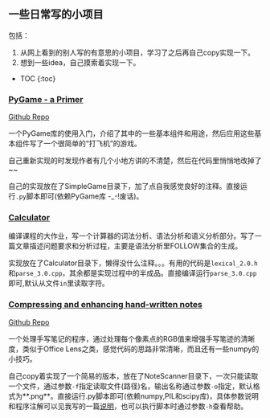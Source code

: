 ## 一些日常写的小项目

包括：

1. 从网上看到的别人写的有意思的小项目，学习了之后再自己copy实现一下。
2. 想到一些idea，自己摸索着实现一下。

* TOC
{:toc}

### <a href="https://realpython.com/blog/python/pygame-a-primer/" target="_blank">PyGame - a Primer</a>
<a href="https://github.com/realpython/pygame-primer" target="_blank">Github Repo</a>

一个PyGame库的使用入门，介绍了其中的一些基本组件和用途，然后应用这些基本组件写了一个很简单的“打飞机”的游戏。

自己重新实现的时发现作者有几个小地方讲的不清楚，然后在代码里悄悄地改掉了~~

自己的实现放在了SimpleGame目录下，加了点自我感觉良好的注释。直接运行`.py`脚本即可(依赖PyGame库 -_-!废话)。


### <a href="http://ycoronene.github.io/2016/06/01/Compiler-Homework-Calculator/" target="_blank">Calculator</a>

编译课程的大作业，写一个计算器的词法分析、语法分析和语义分析部分。写了一篇文章描述问题要求和分析过程，主要是语法分析里FOLLOW集合的生成。

实现放在了Calculator目录下，懒得没什么注释。。。有用的代码是`lexical_2.0.h`和`parse_3.0.cpp`，其余都是实现过程中的半成品。直接编译运行`parse_3.0.cpp`即可,默认从文件`in`里读取字符。


### <a href="https://mzucker.github.io/2016/09/20/noteshrink.html" target="_blank">Compressing and enhancing hand-written notes</a>
<a href="https://github.com/mzucker/noteshrink" target="_blank">Github Repo</a>

一个处理手写笔记的程序，通过处理每个像素点的RGB值来增强手写笔迹的清晰度，类似于Office Lens之类，感觉代码的思路非常清晰，而且还有一些numpy的小技巧。

自己copy着实现了一个简易的版本，放在了NoteScanner目录下，一次只能读取一个文件，通过参数`-f`指定读取文件(路径)名，输出名称通过参数`-o`指定，默认格式为**.png**。直接运行.py脚本即可(依赖numpy,PIL和scipy库)，具体参数说明和程序注解可以见我写的一篇<a href="http://ycoronene.github.io/2016/09/25/Hand-Written-Notes/" target="_blank">说明</a>，也可以执行脚本时通过参数`-h`查看帮助。





